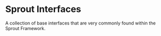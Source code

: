 # Sprout Interfaces
A collection of base interfaces that are very commonly found within the Sprout Framework.
